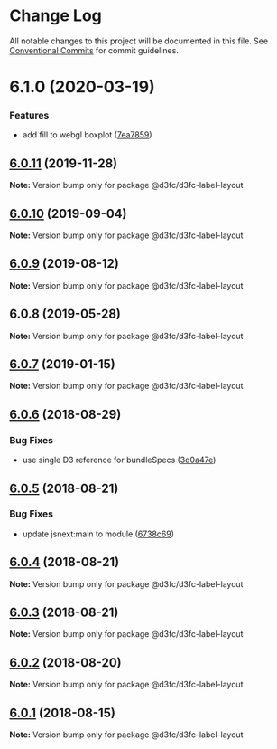 # Change Log

All notable changes to this project will be documented in this file.
See [Conventional Commits](https://conventionalcommits.org) for commit guidelines.

# 6.1.0 (2020-03-19)


### Features

* add fill to webgl boxplot ([7ea7859](https://github.com/d3fc/d3fc/commit/7ea7859))





## [6.0.11](https://github.com/d3fc/d3fc/compare/@d3fc/d3fc-label-layout@6.0.10...@d3fc/d3fc-label-layout@6.0.11) (2019-11-28)

**Note:** Version bump only for package @d3fc/d3fc-label-layout





## [6.0.10](https://github.com/d3fc/d3fc/compare/@d3fc/d3fc-label-layout@6.0.9...@d3fc/d3fc-label-layout@6.0.10) (2019-09-04)

**Note:** Version bump only for package @d3fc/d3fc-label-layout





<a name="6.0.9"></a>
## [6.0.9](https://github.com/d3fc/d3fc/compare/@d3fc/d3fc-label-layout@6.0.8...@d3fc/d3fc-label-layout@6.0.9) (2019-08-12)




**Note:** Version bump only for package @d3fc/d3fc-label-layout

<a name="6.0.8"></a>
## 6.0.8 (2019-05-28)




**Note:** Version bump only for package @d3fc/d3fc-label-layout

<a name="6.0.7"></a>
## [6.0.7](https://github.com/d3fc/d3fc/compare/@d3fc/d3fc-label-layout@6.0.6...@d3fc/d3fc-label-layout@6.0.7) (2019-01-15)




**Note:** Version bump only for package @d3fc/d3fc-label-layout

<a name="6.0.6"></a>
## [6.0.6](https://github.com/d3fc/d3fc/compare/@d3fc/d3fc-label-layout@6.0.5...@d3fc/d3fc-label-layout@6.0.6) (2018-08-29)


### Bug Fixes

* use single D3 reference for bundleSpecs ([3d0a47e](https://github.com/d3fc/d3fc/commit/3d0a47e))




<a name="6.0.5"></a>
## [6.0.5](https://github.com/d3fc/d3fc/compare/@d3fc/d3fc-label-layout@6.0.4...@d3fc/d3fc-label-layout@6.0.5) (2018-08-21)


### Bug Fixes

* update jsnext:main to module ([6738c69](https://github.com/d3fc/d3fc/commit/6738c69))




<a name="6.0.4"></a>
## [6.0.4](https://github.com/d3fc/d3fc/compare/@d3fc/d3fc-label-layout@6.0.3...@d3fc/d3fc-label-layout@6.0.4) (2018-08-21)




**Note:** Version bump only for package @d3fc/d3fc-label-layout

<a name="6.0.3"></a>
## [6.0.3](https://github.com/d3fc/d3fc-label-layout/compare/@d3fc/d3fc-label-layout@6.0.2...@d3fc/d3fc-label-layout@6.0.3) (2018-08-21)




**Note:** Version bump only for package @d3fc/d3fc-label-layout

<a name="6.0.2"></a>
## [6.0.2](https://github.com/d3fc/d3fc/compare/@d3fc/d3fc-label-layout@6.0.1...@d3fc/d3fc-label-layout@6.0.2) (2018-08-20)




**Note:** Version bump only for package @d3fc/d3fc-label-layout

<a name="6.0.1"></a>
## [6.0.1](https://github.com/d3fc/d3fc/compare/@d3fc/d3fc-label-layout@6.0.0...@d3fc/d3fc-label-layout@6.0.1) (2018-08-15)




**Note:** Version bump only for package @d3fc/d3fc-label-layout
